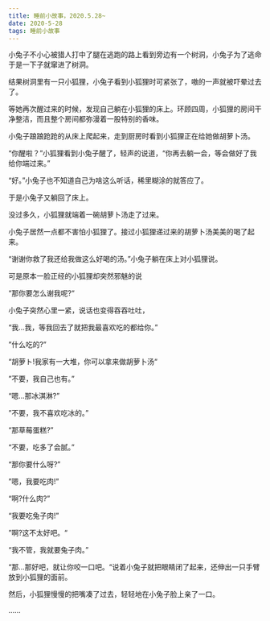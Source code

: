 ```yaml
---
title: 睡前小故事，2020.5.28~
date: 2020-5-28
tags: 睡前小故事
---
```


小兔子不小心被猎人打中了腿在逃跑的路上看到旁边有一个树洞，小兔子为了逃命于是一下子就窜进了树洞。

结果树洞里有一只小狐狸，小兔子看到小狐狸时可紧张了，嗷的一声就被吓晕过去了。<!-- more -->

等她再次醒过来的时候，发现自己躺在小狐狸的床上。环顾四周，小狐狸的房间干净整洁，而且整个房间都弥漫着一股特别的香味。

小兔子踉踉跄跄的从床上爬起来，走到厨房时看到小狐狸正在给她做胡萝卜汤。

“你醒啦？”小狐狸看到小兔子醒了，轻声的说道，“你再去躺一会，等会做好了我给你端过来。”

“好。”小兔子也不知道自己为啥这么听话，稀里糊涂的就答应了。

于是小兔子又躺回了床上。

没过多久，小狐狸就端着一碗胡萝卜汤走了过来。

小兔子居然一点都不害怕小狐狸了。接过小狐狸递过来的胡萝卜汤美美的喝了起来。

“谢谢你救了我还给我做这么好喝的汤。”小兔子躺在床上对小狐狸说。


可是原本一脸正经的小狐狸却突然邪魅的说

“那你要怎么谢我呢?“

小兔子突然心里一紧，说话也变得吞吞吐吐，

“我...我，等我回去了就把我最喜欢吃的都给你。”

”什么吃的?”

“胡萝ト!我家有一大堆，你可以拿来做胡萝卜汤“

”不要，我自己也有。”

“嗯...那冰淇淋?”

”不要，我不喜欢吃冰的。”

“那草莓蛋糕?”

“不要，吃多了会腻。”

“那你要什么呀?”

”嗯，我要吃肉!”

“啊?什么肉?”

“我要吃兔子肉!”

”啊?这不太好吧。“

“我不管，我就要兔子肉。”

“那...那好吧，就让你咬一口吧。“说着小兔子就把眼睛闭了起来，还伸出一只手臂放到小狐狸的面前。

然后，小狐狸慢慢的把嘴凑了过去，轻轻地在小兔子脸上亲了一口。

......